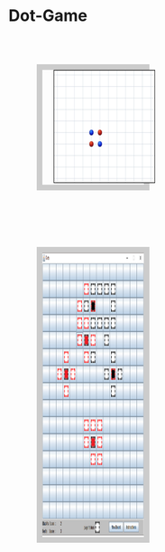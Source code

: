 # Dot-Game
<html>
<style>
div.gallery {
    margin: 50px;
    border: 10px solid #ccc;
    float: left;
    width: 180px;
}

</style>


<body>
<div class="gallery">
  <a target="_blank">
    <img src="DotGame/src/human_vs_ai/images/game_example.gif" width="300" height="200" hspace="20">
  </a>
</div>

<div class="gallery">
  <a target="_blank">
    <img src="DotGame/src/human_vs_ai/images/Capture.PNG" width="500" height="500">
  </a>
</div>
</body>
</html>
